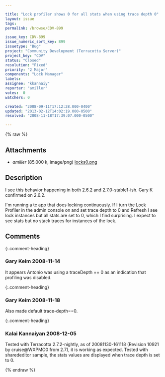 ```yaml
---

title: "Lock profiler shows 0 for all stats when using trace depth 0"
layout: issue
tags: 
permalink: /browse/CDV-899

issue_key: CDV-899
issue_numeric_sort_key: 899
issuetype: "Bug"
project: "Community Development (Terracotta Server)"
project_key: "CDV"
status: "Closed"
resolution: "Fixed"
priority: "2 Major"
components: "Lock Manager"
labels: 
assignee: "kkannaiy"
reporter: "amiller"
votes:  0
watchers: 0

created: "2008-09-11T17:12:28.000-0400"
updated: "2013-02-12T14:02:19.000-0500"
resolved: "2008-11-18T17:39:07.000-0500"

---
```




{% raw %}


## Attachments
  
* <em>amiller</em> (85.000 k, image/png) [locks0.png](/attachments/CDV/CDV-899/locks0.png)
  



## Description

<div markdown="1" class="description">

I see this behavior happening in both 2.6.2 and 2.7.0-stable1-ish.  Gary K confirmed on 2.6.2. 

I'm running a tc app that does locking continuously.  If I turn the Lock Profiler in the admin console on and set trace depth to 0 and Refresh I see lock instances but all stats are set to 0, which I find surprising.  I expect to see stats but no stack traces for instances of the lock.



</div>

## Comments


{:.comment-heading}
### **Gary Keim** <span class="date">2008-11-14</span>

<div markdown="1" class="comment">

It appears Antonio was using a traceDepth == 0 as an indication that profiling was disabled.


</div>


{:.comment-heading}
### **Gary Keim** <span class="date">2008-11-18</span>

<div markdown="1" class="comment">

Also made default trace-depth==0.


</div>


{:.comment-heading}
### **Kalai Kannaiyan** <span class="date">2008-12-05</span>

<div markdown="1" class="comment">

Tested with Terracotta 2.7.2-nightly, as of 20081130-161118 (Revision 10921 by cruise@WXPMO0 from 2.7), it is working as expected. Tested with sharededitor sample, the stats values are displayed when trace depth is set to 0.




</div>



{% endraw %}

